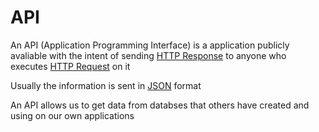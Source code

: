 # API
An API (Application Programming Interface) is a application publicly avaliable with the intent of sending [HTTP Response](./CS50x_HTTP-Response.md) to anyone who executes [HTTP Request](./CS50x_HTTP-Request.md) on it

Usually the information is sent in [JSON](./CS50x_JSON.md) format

An API allows us to get data from databses that others have created and using on our own applications
